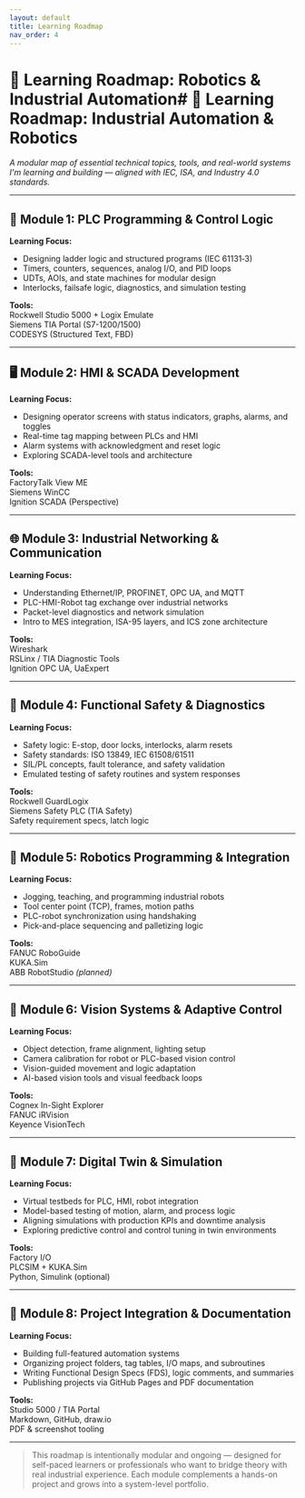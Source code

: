 ```yaml
---
layout: default
title: Learning Roadmap
nav_order: 4
---
```



# 🧭 Learning Roadmap: Robotics & Industrial Automation# 🧠 Learning Roadmap: Industrial Automation & Robotics

*A modular map of essential technical topics, tools, and real-world systems I'm learning and building — aligned with IEC, ISA, and Industry 4.0 standards.*

---

## 🔌 Module 1: PLC Programming & Control Logic

**Learning Focus:**
- Designing ladder logic and structured programs (IEC 61131‑3)
- Timers, counters, sequences, analog I/O, and PID loops
- UDTs, AOIs, and state machines for modular design
- Interlocks, failsafe logic, diagnostics, and simulation testing

**Tools:**  
Rockwell Studio 5000 + Logix Emulate  
Siemens TIA Portal (S7-1200/1500)  
CODESYS (Structured Text, FBD)

---

## 🖥️ Module 2: HMI & SCADA Development

**Learning Focus:**
- Designing operator screens with status indicators, graphs, alarms, and toggles
- Real-time tag mapping between PLCs and HMI
- Alarm systems with acknowledgment and reset logic
- Exploring SCADA-level tools and architecture

**Tools:**  
FactoryTalk View ME  
Siemens WinCC  
Ignition SCADA (Perspective)

---

## 🌐 Module 3: Industrial Networking & Communication

**Learning Focus:**
- Understanding Ethernet/IP, PROFINET, OPC UA, and MQTT
- PLC-HMI-Robot tag exchange over industrial networks
- Packet-level diagnostics and network simulation
- Intro to MES integration, ISA-95 layers, and ICS zone architecture

**Tools:**  
Wireshark  
RSLinx / TIA Diagnostic Tools  
Ignition OPC UA, UaExpert

---

## 🦺 Module 4: Functional Safety & Diagnostics

**Learning Focus:**
- Safety logic: E-stop, door locks, interlocks, alarm resets
- Safety standards: ISO 13849, IEC 61508/61511
- SIL/PL concepts, fault tolerance, and safety validation
- Emulated testing of safety routines and system responses

**Tools:**  
Rockwell GuardLogix  
Siemens Safety PLC (TIA Safety)  
Safety requirement specs, latch logic

---

## 🤖 Module 5: Robotics Programming & Integration

**Learning Focus:**
- Jogging, teaching, and programming industrial robots
- Tool center point (TCP), frames, motion paths
- PLC-robot synchronization using handshaking
- Pick-and-place sequencing and palletizing logic

**Tools:**  
FANUC RoboGuide  
KUKA.Sim  
ABB RobotStudio *(planned)*

---

## 📸 Module 6: Vision Systems & Adaptive Control

**Learning Focus:**
- Object detection, frame alignment, lighting setup
- Camera calibration for robot or PLC-based vision control
- Vision-guided movement and logic adaptation
- AI-based vision tools and visual feedback loops

**Tools:**  
Cognex In-Sight Explorer  
FANUC iRVision  
Keyence VisionTech

---

## 🧪 Module 7: Digital Twin & Simulation

**Learning Focus:**
- Virtual testbeds for PLC, HMI, robot integration
- Model-based testing of motion, alarm, and process logic
- Aligning simulations with production KPIs and downtime analysis
- Exploring predictive control and control tuning in twin environments

**Tools:**  
Factory I/O  
PLCSIM + KUKA.Sim  
Python, Simulink (optional)

---

## 📁 Module 8: Project Integration & Documentation

**Learning Focus:**
- Building full-featured automation systems
- Organizing project folders, tag tables, I/O maps, and subroutines
- Writing Functional Design Specs (FDS), logic comments, and summaries
- Publishing projects via GitHub Pages and PDF documentation

**Tools:**  
Studio 5000 / TIA Portal  
Markdown, GitHub, draw.io  
PDF & screenshot tooling

---

> This roadmap is intentionally modular and ongoing — designed for self-paced learners or professionals who want to bridge theory with real industrial experience. Each module complements a hands-on project and grows into a system-level portfolio.
